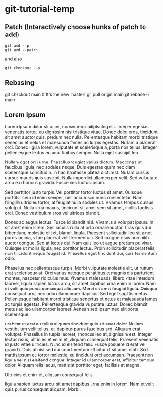 # git-tutorial-temp

## Patch (Interactively choose hunks of patch to add)

    git add --p
    git add --patch

and also

    git checkout --p

## Rebasing

git checkout main # It's the new master!
git pull origin main
git rebase -i main

## Lorem ipsum

Lorem ipsum dolor sit amet, consectetur adipiscing elit. Integer egestas venenatis tortor, eu
dignissim nisi tristique vitae. Donec dolor eros, tincidunt sit amet auctor quis, pretium nec
nulla. Pellentesque habitant morbi tristique senectus et netus et malesuada fames ac turpis
egestas. Nullam a placerat orci. Donec ligula lorem, vulputate et scelerisque a, porta non tellus.
Integer pellentesque lectus eu arcu finibus semper. Nulla eget suscipit leo.

Nullam eget orci urna. Phasellus feugiat varius dictum. Maecenas ut faucibus ligula, nec
sodales neque. Duis egestas quam nec diam scelerisque sollicitudin. In hac habitasse platea
dictumst. Nullam cursus cursus mauris quis suscipit. Nulla imperdiet ullamcorper velit. Sed
vulputate arcu eu rhoncus gravida. Fusce nec luctus ipsum.

Sed porttitor justo turpis. Vel porttitor tortor luctus sit amet. Quisque porttitor sem id enim
semper, nec accumsan nunc consectetur. Nam fringilla ultricies tortor, at feugiat nulla sodales
ut. Vivamus tempus cursus volutpat. Nulla urna mauris, tincidunt sit amet sem sit amet, mollis
facilisis orci. Donec vestibulum eros vel ultrices blandit.

Donec ac augue lectus. Fusce id blandit nisl. Vivamus a volutpat ipsum. In sit amet enim lorem.
Sed iaculis nulla at odio ornare auctor. Cras quis dui bibendum, molestie elit et, blandit ligula.
Praesent sollicitudin leo sit amet purus lacinia, vitae placerat velit fermentum. Sed congue risus non nibh auctor
congue. Sed at lectus dui. Nam quis leo ut augue pretium pulvinar. Quisque ut mollis ligula, nec porttitor lectus.
Proin sollicitudin placerat felis, non tincidunt neque feugiat id. Phasellus eget tincidunt dui, quis fermentum odio.

Phasellus nec pellentesque turpis. Morbi vulputate molestie elit, ut rutrum erat scelerisque at.
Orci varius natoque penatibus et magnis dis parturient montes, nascetur ridiculus mus. Vivamus malesuada,
libero vitae interdum laoreet, ligula sapien luctus arcu, sit amet dapibus urna enim in lorem. Nam et velit quis
purus consequat aliquam. Morbi sit amet feugiat ligula. Quisque consequat urna nec odio ullamcorper dapibus. Sed
eget sagittis metus. Pellentesque habitant morbi tristique senectus et netus et malesuada fames ac turpis egestas.
Pellentesque gravida vulputate luctus. Donec blandit metus ac leo ullamcorper laoreet. Aenean sed ipsum nec elit porta
scelerisque.

urabitur ut erat eu tellus aliquam tincidunt quis sit amet dolor. Nullam vestibulum velit tellus, eu dapibus
purus faucibus sed. Aliquam erat volutpat. Phasellus in turpis laoreet, rhoncus leo at, dignissim est. Integer
lectus risus, ultricies et enim et, aliquam consequat felis. Praesent venenatis id justo vitae ultricies. Nunc id
eleifend felis. Fusce posuere id erat vel gravida. Duis at nisl sed dui condimentum efficitur ut sit amet nibh. Sed
mattis ipsum eu tortor molestie, eu tincidunt orci accumsan. Praesent non ligula vel nisl eleifend congue. Integer
id ullamcorper erat, efficitur tempus dolor. Aliquam felis lacus, mattis at porttitor eget, facilisis at magna.

Ultricies et enim et, aliquam consequat felis.

ligula sapien luctus arcu, sit amet dapibus urna enim in lorem. Nam et velit quis
purus consequat aliquam. Morbi.
